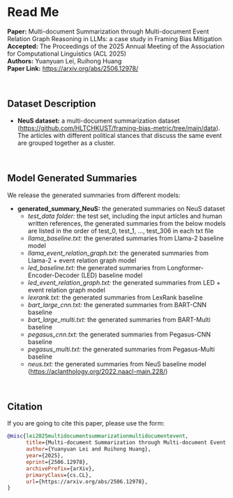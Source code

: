 # Read Me


**Paper:** Multi-document Summarization through Multi-document Event Relation Graph Reasoning in LLMs: a case study in Framing Bias Mitigation<br/>
**Accepted:** The Proceedings of the 2025 Annual Meeting of the Association for Computational Linguistics (ACL 2025)<br/>
**Authors:** Yuanyuan Lei, Ruihong Huang<br/>
**Paper Link:** https://arxiv.org/abs/2506.12978/

<br/>

## Dataset Description

* **NeuS dataset:** a multi-document summarization dataset (https://github.com/HLTCHKUST/framing-bias-metric/tree/main/data). The articles with different political stances that discuss the same event are grouped together as a cluster.


<br/>

## Model Generated Summaries

We release the generated summaries from different models:

* **generated_summary_NeuS:** the generated summaries on NeuS dataset
  * _test_data folder:_ the test set, including the input articles and human written references, the generated summaries from the below models are listed in the order of test_0, test_1, ..., test_306 in each txt file
  * _llama_baseline.txt:_ the generated summaries from Llama-2 baseline model
  * _llama_event_relation_graph.txt:_ the generated summaries from Llama-2 + event relation graph model
  * _led_baseline.txt:_ the generated summaries from Longformer-Encoder-Decoder (LED) baseline model
  * _led_event_relation_graph.txt:_ the generated summaries from LED + event relation graph model
  * _lexrank.txt:_ the generated summaries from LexRank baseline
  * _bart_large_cnn.txt:_ the generated summaries from BART-CNN baseline
  * _bart_large_multi.txt:_ the generated summaries from BART-Multi baseline
  * _pegasus_cnn.txt:_ the generated summaries from Pegasus-CNN baseline
  * _pegasus_multi.txt:_ the generated summaries from Pegasus-Multi baseline
  * _neus.txt:_ the generated summaries from NeuS baseline model (https://aclanthology.org/2022.naacl-main.228/)


<br/>


## Citation

If you are going to cite this paper, please use the form:


```bibtex
@misc{lei2025multidocumentsummarizationmultidocumentevent,
      title={Multi-document Summarization through Multi-document Event Relation Graph Reasoning in LLMs: a case study in Framing Bias Mitigation}, 
      author={Yuanyuan Lei and Ruihong Huang},
      year={2025},
      eprint={2506.12978},
      archivePrefix={arXiv},
      primaryClass={cs.CL},
      url={https://arxiv.org/abs/2506.12978}, 
}
```











